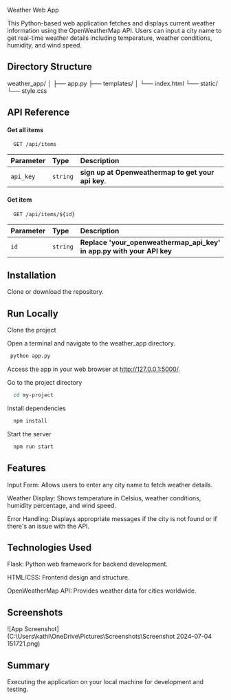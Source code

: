 Weather Web App

This Python-based web application fetches and displays current weather information using the OpenWeatherMap API. Users can input a city name to get real-time weather details including temperature, weather conditions, humidity, and wind speed.
## Directory Structure
weather_app/
│
├── app.py
├── templates/
│   └── index.html
└── static/
    └── style.css

## API Reference

#### Get all items

```http
  GET /api/items
```

| Parameter | Type     | Description                |
| :-------- | :------- | :------------------------- |
| `api_key` | `string` | **sign up at Openweathermap to get your api key**. 

#### Get item

```http
  GET /api/items/${id}
```

| Parameter | Type     | Description                       |
| :-------- | :------- | :-------------------------------- |
| `id`      | `string` | **Replace 'your_openweathermap_api_key' in app.py with your API key**


## Installation
Clone or download the repository.

## Run Locally

Clone the project

Open a terminal and navigate to the weather_app directory.

```bash
 python app.py

```
Access the app in your web browser at http://127.0.0.1:5000/.

Go to the project directory

```bash
  cd my-project
```

Install dependencies

```bash
  npm install
```

Start the server

```bash
  npm run start
```


## Features

Input Form: Allows users to enter any city name to fetch weather details.

Weather Display: Shows temperature in Celsius, weather conditions, humidity percentage, and wind speed.

Error Handling: Displays appropriate messages if the city is not found or if there's an issue with the API.
## Technologies Used
Flask: Python web framework for backend development.

HTML/CSS: Frontend design and structure.

OpenWeatherMap API: Provides weather data for cities worldwide.
## Screenshots

![App Screenshot](C:\Users\kathi\OneDrive\Pictures\Screenshots\Screenshot 2024-07-04 151721.png)


## Summary
 Executing the application on your local machine for development and testing.